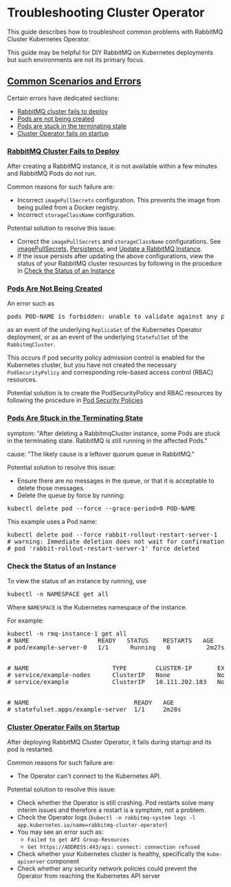 # Troubleshooting Cluster Operator

This guide describes how to troubleshoot common problems with RabbitMQ Cluster Kubernetes Operator.

This guide may be helpful for DIY RabbitMQ on Kubernetes deployments but such environments
are not its primary focus.


## <a id="errors" class="anchor" href="#errors">Common Scenarios and Errors</a>

Certain errors have dedicated sections:

+ [RabbitMQ cluster fails to deploy](#cluster-fails-to-deploy)
+ [Pods are not being created](#pods-are-not-created)
+ [Pods are stuck in the terminating state](#pods-stuck-in-terminating-state)
+ [Cluster Operator fails on startup](#operator-failure-on-startup)

### <a id="cluster-fails-to-deploy" class="anchor" href="#cluster-fails-to-deploy">RabbitMQ Cluster Fails to Deploy</a>

After creating a RabbitMQ instance, it is not available within a few minutes and RabbitMQ Pods do not run.

Common reasons for such failure are:

 * Incorrect `imagePullSecrets` configuration. This prevents the image from being pulled from a Docker registry.
 * Incorrect `storageClassName` configuration.

Potential solution to resolve this issue:

 * Correct the <code>imagePullSecrets</code> and <code>storageClassName</code>
   configurations. See [imagePullSecrets](/kubernetes/operator/using-operator.html#image-pull-secrets),
   [Persistence](/kubernetes/operator/using-operator.html#persistence), and
   [Update a RabbitMQ Instance](/kubernetes/operator/using-operator.html#update).
 * If the issue persists after updating the above configurations, view the status
   of your RabbitMQ cluster resources by following in the procedure in
   [Check the Status of an Instance](#check-instance-status)

### <a id="pods-are-not-created" class="anchor" href="#pods-are-not-created">Pods Are Not Being Created</a>

An error such as

<pre class="lang-plaintext">
pods POD-NAME is forbidden: unable to validate against any pod security policy: []
</pre>

as an event of the underlying `ReplicaSet` of the Kubernetes Operator deployment, or as an
event of the underlying `StatefulSet` of the `RabbitmqCluster`.

This occurs if pod security policy admission control is enabled for the
Kubernetes cluster, but you have not created the necessary `PodSecurityPolicy` and
corresponding role-based access control (RBAC) resources.

Potential solution is to create the PodSecurityPolicy and RBAC resources by following the procedure in
[Pod Security Policies](/using-operator.html#psp)

### <a id="pods-stuck-in-terminating-state" class="anchor" href="#pods-stuck-in-terminating-state">Pods Are Stuck in the Terminating State</a>

symptom: "After deleting a RabbitmqCluster instance, some Pods
are stuck in the terminating state. RabbitMQ is still running in the affected Pods."

cause: "The likely cause is a leftover quorum queue in RabbitMQ."

Potential solution to resolve this issue:

 * Ensure there are no messages in the queue, or that it is acceptable to delete those messages.
 * Delete the queue by force by running:

<pre class="lang-bash">
kubectl delete pod --force --grace-period=0 POD-NAME
</pre>

This example uses a Pod name:

<pre class="lang-bash">
kubectl delete pod --force rabbit-rollout-restart-server-1
# warning: Immediate deletion does not wait for confirmation that the running resource has been terminated. The resource may continue to run on the cluster indefinitely.
# pod 'rabbit-rollout-restart-server-1' force deleted
</pre>

### <a id='check-instance-status'></a> Check the Status of an Instance

To view the status of an instance by running, use

<pre class="lang-bash">
kubectl -n NAMESPACE get all
</pre>

Where `NAMESPACE` is the Kubernetes namespace of the instance.

For example:

<pre class="lang-bash">
kubectl -n rmq-instance-1 get all
# NAME                   READY   STATUS    RESTARTS   AGE
# pod/example-server-0   1/1      Running   0          2m27s
<br/>
# NAME                       TYPE        CLUSTER-IP       EXTERNAL-IP   PORT(S)                        AGE
# service/example-nodes      ClusterIP   None             None        4369/TCP                       2m27s
# service/example            ClusterIP   10.111.202.183   None        5672/TCP,15672/TCP,15692/TCP   2m28s
<br/>
# NAME                             READY   AGE
# statefulset.apps/example-server  1/1     2m28s
</pre>

### <a id="operator-failure-on-startup" class="anchor" href="#operator-failure-on-startup">Cluster Operator Fails on Startup</a>

After deploying RabbitMQ Cluster Operator, it fails during startup and its pod is restarted.

Common reasons for such failure are:

 * The Operator can't connect to the Kubernetes API.

Potential solution to resolve this issue:

 * Check whether the Operator is still crashing. Pod restarts solve many interim issues and therefore a restart is a symptom, not a problem.
 * Check the Operator logs (`kubectl -n rabbitmq-system logs -l app.kubernetes.io/name=rabbitmq-cluster-operator`)
 * You may see an error such as:
   * `Failed to get API Group-Resources`
   * `Get https://ADDRESS:443/api: connect: connection refused`
 * Check whether your Kubernetes cluster is healthy, specifically the `kube-apiserver` component
 * Check whether any security network policies could prevent the Operator from reaching the Kubernetes API server
